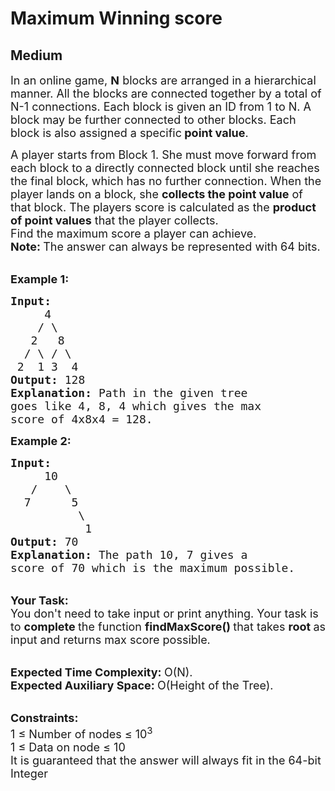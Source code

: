 # Maximum Winning score
## Medium 
<div class="problem-statement" style="user-select: auto;">
                <p style="user-select: auto;"></p><p style="user-select: auto;"><span style="font-size: 18px; user-select: auto;">In an online game, <strong style="user-select: auto;">N</strong> blocks are arranged in a hierarchical manner. All the blocks are connected together by a total of N-1 connections.&nbsp;Each block is given an ID from 1 to N. A block may be further connected to other blocks. Each block is also assigned a specific<strong style="user-select: auto;"> point value</strong>.</span></p>

<p style="user-select: auto;"><span style="font-size: 18px; user-select: auto;">A player starts from Block 1. She must move forward from each block to a directly connected block until she reaches the final block, which has no further connection. When the player lands on a block, she <strong style="user-select: auto;">collects the point value</strong> of that block. The players score is calculated as the <strong style="user-select: auto;">product of point values</strong>&nbsp;that the player collects.<br style="user-select: auto;">
Find the maximum score a player can achieve.<br style="user-select: auto;">
<strong style="user-select: auto;">Note:&nbsp;</strong>The answer can always be represented with 64 bits.</span></p>

<p style="user-select: auto;"><br style="user-select: auto;">
<span style="font-size: 18px; user-select: auto;"><strong style="user-select: auto;">Example 1:</strong></span></p>

<pre style="user-select: auto;"><span style="font-size: 18px; user-select: auto;"><strong style="user-select: auto;">Input:
</strong>     4
&nbsp;   / \
&nbsp;  2   8
&nbsp; / \ / \
&nbsp;2  1 3  4
<strong style="user-select: auto;">Output: </strong>128<strong style="user-select: auto;">
Explanation: </strong>Path in the given tree 
goes like 4, 8, 4 which gives the max
score of 4x8x4 = 128.
</span></pre>

<p style="user-select: auto;"><span style="font-size: 18px; user-select: auto;"><strong style="user-select: auto;">Example 2:</strong></span></p>

<pre style="user-select: auto;"><span style="font-size: 18px; user-select: auto;"><strong style="user-select: auto;">Input:
</strong>     10
&nbsp;  /    \
&nbsp; 7      5
          \
           1
<strong style="user-select: auto;">Output: </strong>70<strong style="user-select: auto;">
Explanation: </strong>The path 10, 7 gives a 
score of 70 which is the maximum possible.</span>
</pre>

<p style="user-select: auto;"><br style="user-select: auto;">
<span style="font-size: 18px; user-select: auto;"><strong style="user-select: auto;">Your&nbsp;Task:</strong><br style="user-select: auto;">
You don't need to take input or print anything. Your task is to <strong style="user-select: auto;">complete </strong>the function&nbsp;<strong style="user-select: auto;">findMaxScore()&nbsp;</strong>that takes <strong style="user-select: auto;">root </strong>as input and returns max score possible.</span></p>

<p style="user-select: auto;"><br style="user-select: auto;">
<span style="font-size: 18px; user-select: auto;"><strong style="user-select: auto;">Expected Time Complexity: </strong>O(N).<br style="user-select: auto;">
<strong style="user-select: auto;">Expected Auxiliary Space: </strong>O(Height of the Tree).</span></p>

<div style="user-select: auto;"><br style="user-select: auto;">
<span style="font-size: 18px; user-select: auto;"><strong style="user-select: auto;">Constraints:</strong><br style="user-select: auto;">
1 ≤&nbsp;Number of nodes ≤&nbsp;10<sup style="user-select: auto;">3</sup><br style="user-select: auto;">
1&nbsp;≤&nbsp;Data on node&nbsp;≤&nbsp;10 </span></div>

<div style="user-select: auto;"><span style="font-size: 18px; user-select: auto;">It is guaranteed that the answer will always fit in the 64-bit Integer</span></div>
 <p style="user-select: auto;"></p>
            </div>